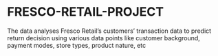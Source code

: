 # FRESCO-RETAIL-PROJECT
The data analyses Fresco Retail’s customers’ transaction data to predict return decision using  various data points like customer background, payment modes, store types, product nature, etc
